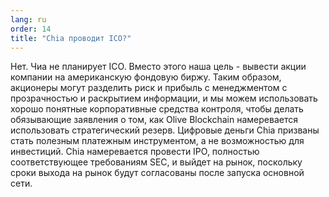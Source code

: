 ```yaml
---
lang: ru
order: 14
title: "Chia проводит ICO?"
---
```


Нет. Чиа не планирует ICO. Вместо этого наша цель - вывести акции компании на американскую фондовую биржу. Таким образом, акционеры могут разделить риск и прибыль с менеджментом с прозрачностью и раскрытием информации, и мы можем использовать хорошо понятные корпоративные средства контроля, чтобы делать обязывающие заявления о том, как Olive Blockchain намеревается использовать стратегический резерв. Цифровые деньги Chia призваны стать полезным платежным инструментом, а не возможностью для инвестиций. Chia намеревается провести IPO, полностью соответствующее требованиям SEC, и выйдет на рынок, поскольку сроки выхода на рынок будут согласованы после запуска основной сети.

